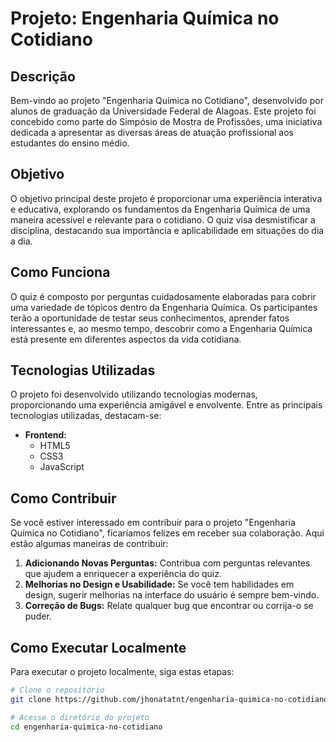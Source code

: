 # Projeto: Engenharia Química no Cotidiano

## Descrição

Bem-vindo ao projeto "Engenharia Química no Cotidiano", desenvolvido por alunos de graduação da Universidade Federal de Alagoas. Este projeto foi concebido como parte do Simpósio de Mostra de Profissões, uma iniciativa dedicada a apresentar as diversas áreas de atuação profissional aos estudantes do ensino médio.

## Objetivo

O objetivo principal deste projeto é proporcionar uma experiência interativa e educativa, explorando os fundamentos da Engenharia Química de uma maneira acessível e relevante para o cotidiano. O quiz visa desmistificar a disciplina, destacando sua importância e aplicabilidade em situações do dia a dia.

## Como Funciona

O quiz é composto por perguntas cuidadosamente elaboradas para cobrir uma variedade de tópicos dentro da Engenharia Química. Os participantes terão a oportunidade de testar seus conhecimentos, aprender fatos interessantes e, ao mesmo tempo, descobrir como a Engenharia Química está presente em diferentes aspectos da vida cotidiana.

## Tecnologias Utilizadas

O projeto foi desenvolvido utilizando tecnologias modernas, proporcionando uma experiência amigável e envolvente. Entre as principais tecnologias utilizadas, destacam-se:

- **Frontend:**
  - HTML5
  - CSS3
  - JavaScript

## Como Contribuir

Se você estiver interessado em contribuir para o projeto "Engenharia Química no Cotidiano", ficaríamos felizes em receber sua colaboração. Aqui estão algumas maneiras de contribuir:

1. **Adicionando Novas Perguntas:** Contribua com perguntas relevantes que ajudem a enriquecer a experiência do quiz.
2. **Melhorias no Design e Usabilidade:** Se você tem habilidades em design, sugerir melhorias na interface do usuário é sempre bem-vindo.
3. **Correção de Bugs:** Relate qualquer bug que encontrar ou corrija-o se puder.

## Como Executar Localmente

Para executar o projeto localmente, siga estas etapas:

```bash
# Clone o repositório
git clone https://github.com/jhonatatnt/engenharia-quimica-no-cotidiano.git

# Acesse o diretório do projeto
cd engenharia-quimica-no-cotidiano

